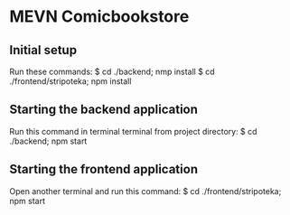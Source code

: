 # MEVN Comicbookstore

## Initial setup
Run these commands:
$ cd ./backend; nmp install
$ cd ./frontend/stripoteka; npm install

## Starting the backend application
Run this command in terminal terminal from project directory: 
$ cd ./backend; npm start

## Starting the frontend application
Open another terminal and run this command:
$ cd ./frontend/stripoteka; npm start
